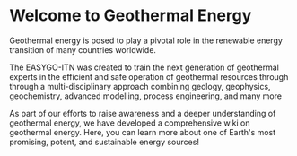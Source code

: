 # Welcome to Geothermal Energy

Geothermal energy is posed to play a pivotal role in the renewable energy transition of many countries worldwide. 

The EASYGO-ITN was created to train the next generation of geothermal experts in the efficient and safe operation of 
geothermal resources through through a multi-disciplinary approach combining geology, geophysics, geochemistry, 
advanced modelling, process engineering, and many more

As part of our efforts to raise awareness and a deeper understanding of geothermal energy, we have developed a 
comprehensive wiki on geothermal energy. Here, you can learn more about one of Earth's most promising, potent, 
and sustainable energy sources!

```{tableofcontents}
```

